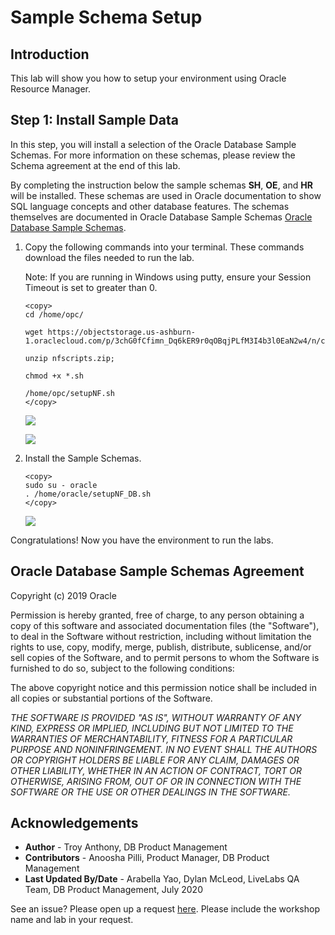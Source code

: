 # Sample Schema Setup

## **Introduction**
This lab will show you how to setup your environment using Oracle Resource Manager.

## **Step 1**: Install Sample Data

In this step, you will install a selection of the Oracle Database Sample Schemas.  For more information on these schemas, please review the Schema agreement at the end of this lab.

By completing the instruction below the sample schemas **SH**, **OE**, and **HR** will be installed. These schemas are used in Oracle documentation to show SQL language concepts and other database features. The schemas themselves are documented in Oracle Database Sample Schemas [Oracle Database Sample Schemas](https://www.oracle.com/pls/topic/lookup?ctx=dblatest&id=COMSC).

1.  Copy the following commands into your terminal. These commands download the files needed to run the lab.

    Note: If you are running in Windows using putty, ensure your Session Timeout is set to greater than 0.

    ````
    <copy>
    cd /home/opc/

    wget https://objectstorage.us-ashburn-1.oraclecloud.com/p/3chG0fCfimn_Dq6kER9r0qOBqjPLfM3I4b3l0EaN2w4/n/c4u03/b/labfiles/o/nfscripts.zip

    unzip nfscripts.zip;

    chmod +x *.sh

    /home/opc/setupNF.sh
    </copy>
    ````

    ![](./images/step1.1-setupscript1.png " " )

    ![](./images/step1.1-setupscript2.png " " )

2.  Install the Sample Schemas.

    ````
    <copy>
    sudo su - oracle
    . /home/oracle/setupNF_DB.sh
    </copy>
    ````

    ![](./images/step1.2-setupcomplete.png " " )

Congratulations! Now you have the environment to run the labs.

## Oracle Database Sample Schemas Agreement

Copyright (c) 2019 Oracle

Permission is hereby granted, free of charge, to any person obtaining a copy of this software and associated documentation files (the "Software"), to deal in the Software without restriction, including without limitation the rights to use, copy, modify, merge, publish, distribute, sublicense, and/or sell copies of the Software, and to permit persons to whom the Software is furnished to do so, subject to the following conditions:

The above copyright notice and this permission notice shall be included in all copies or substantial portions of the Software.

*THE SOFTWARE IS PROVIDED "AS IS", WITHOUT WARRANTY OF ANY KIND, EXPRESS OR IMPLIED, INCLUDING BUT NOT LIMITED TO THE WARRANTIES OF MERCHANTABILITY, FITNESS FOR A PARTICULAR PURPOSE AND NONINFRINGEMENT. IN NO EVENT SHALL THE AUTHORS OR COPYRIGHT HOLDERS BE LIABLE FOR ANY CLAIM, DAMAGES OR OTHER LIABILITY, WHETHER IN AN ACTION OF CONTRACT, TORT OR OTHERWISE, ARISING FROM, OUT OF OR IN CONNECTION WITH THE SOFTWARE OR THE USE OR OTHER DEALINGS IN THE SOFTWARE.*

## **Acknowledgements**

- **Author** - Troy Anthony, DB Product Management
- **Contributors** - Anoosha Pilli, Product Manager, DB Product Management
- **Last Updated By/Date** - Arabella Yao, Dylan McLeod, LiveLabs QA Team, DB Product Management, July 2020

See an issue?  Please open up a request [here](https://github.com/oracle/learning-library/issues).   Please include the workshop name and lab in your request.
